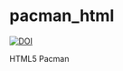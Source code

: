 # pacman_html

[![DOI](https://zenodo.org/badge/671539088.svg)](https://doi.org/10.5281/zenodo.17264467)

HTML5 Pacman
